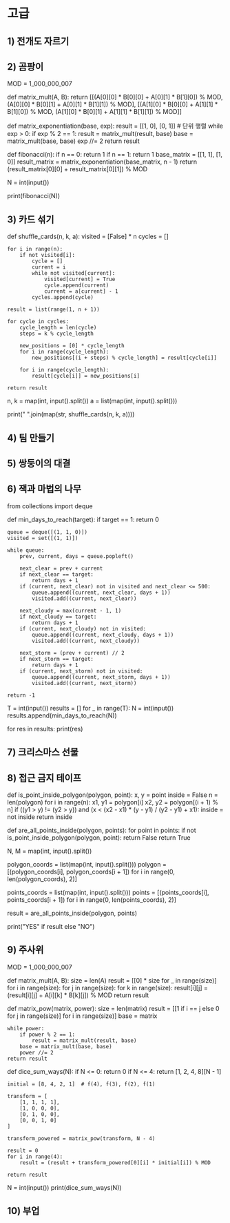 # 고급

## 1) 전개도 자르기

## 2) 곰팡이
MOD = 1_000_000_007

def matrix_mult(A, B):
    return [[(A[0][0] * B[0][0] + A[0][1] * B[1][0]) % MOD,
             (A[0][0] * B[0][1] + A[0][1] * B[1][1]) % MOD],
            [(A[1][0] * B[0][0] + A[1][1] * B[1][0]) % MOD,
             (A[1][0] * B[0][1] + A[1][1] * B[1][1]) % MOD]]

def matrix_exponentiation(base, exp):
    result = [[1, 0], [0, 1]]  # 단위 행렬
    while exp > 0:
        if exp % 2 == 1:
            result = matrix_mult(result, base)
        base = matrix_mult(base, base)
        exp //= 2
    return result

def fibonacci(n):
    if n == 0:
        return 1
    if n == 1:
        return 1
    base_matrix = [[1, 1],
                   [1, 0]]
    result_matrix = matrix_exponentiation(base_matrix, n - 1)
    return (result_matrix[0][0] + result_matrix[0][1]) % MOD

N = int(input())

print(fibonacci(N))

## 3) 카드 섞기
def shuffle_cards(n, k, a):
    visited = [False] * n
    cycles = []

    for i in range(n):
        if not visited[i]:
            cycle = []
            current = i
            while not visited[current]:
                visited[current] = True
                cycle.append(current)
                current = a[current] - 1
            cycles.append(cycle)
    
    result = list(range(1, n + 1))

    for cycle in cycles:
        cycle_length = len(cycle)
        steps = k % cycle_length

        new_positions = [0] * cycle_length
        for i in range(cycle_length):
            new_positions[(i + steps) % cycle_length] = result[cycle[i]]
        
        for i in range(cycle_length):
            result[cycle[i]] = new_positions[i]
    
    return result

n, k = map(int, input().split())
a = list(map(int, input().split()))

print(" ".join(map(str, shuffle_cards(n, k, a))))

## 4) 팀 만들기

## 5) 쌍둥이의 대결

## 6) 잭과 마법의 나무
from collections import deque

def min_days_to_reach(target):
    if target == 1:
        return 0

    queue = deque([(1, 1, 0)])
    visited = set([(1, 1)])
    
    while queue:
        prev, current, days = queue.popleft()
        
        next_clear = prev + current
        if next_clear == target:
            return days + 1
        if (current, next_clear) not in visited and next_clear <= 500:
            queue.append((current, next_clear, days + 1))
            visited.add((current, next_clear))
        
        next_cloudy = max(current - 1, 1)
        if next_cloudy == target:
            return days + 1
        if (current, next_cloudy) not in visited:
            queue.append((current, next_cloudy, days + 1))
            visited.add((current, next_cloudy))
        
        next_storm = (prev + current) // 2
        if next_storm == target:
            return days + 1
        if (current, next_storm) not in visited:
            queue.append((current, next_storm, days + 1))
            visited.add((current, next_storm))
    
    return -1

T = int(input())
results = []
for _ in range(T):
    N = int(input())
    results.append(min_days_to_reach(N))

for res in results:
    print(res)

## 7) 크리스마스 선물

## 8) 접근 금지 테이프
def is_point_inside_polygon(polygon, point):
    x, y = point
    inside = False
    n = len(polygon)
    for i in range(n):
        x1, y1 = polygon[i]
        x2, y2 = polygon[(i + 1) % n]
        if ((y1 > y) != (y2 > y)) and (x < (x2 - x1) * (y - y1) / (y2 - y1) + x1):
            inside = not inside
    return inside

def are_all_points_inside(polygon, points):
    for point in points:
        if not is_point_inside_polygon(polygon, point):
            return False
    return True

N, M = map(int, input().split())

polygon_coords = list(map(int, input().split()))
polygon = [(polygon_coords[i], polygon_coords[i + 1]) for i in range(0, len(polygon_coords), 2)]

points_coords = list(map(int, input().split()))
points = [(points_coords[i], points_coords[i + 1]) for i in range(0, len(points_coords), 2)]

result = are_all_points_inside(polygon, points)

print("YES" if result else "NO")

## 9) 주사위
MOD = 1_000_000_007

def matrix_mult(A, B):
    size = len(A)
    result = [[0] * size for _ in range(size)]
    for i in range(size):
        for j in range(size):
            for k in range(size):
                result[i][j] = (result[i][j] + A[i][k] * B[k][j]) % MOD
    return result

def matrix_pow(matrix, power):
    size = len(matrix)
    result = [[1 if i == j else 0 for j in range(size)] for i in range(size)]
    base = matrix
    
    while power:
        if power % 2 == 1:
            result = matrix_mult(result, base)
        base = matrix_mult(base, base)
        power //= 2
    return result

def dice_sum_ways(N):
    if N <= 0:
        return 0
    if N <= 4:
        return [1, 2, 4, 8][N - 1]
    
    initial = [8, 4, 2, 1]  # f(4), f(3), f(2), f(1)
    
    transform = [
        [1, 1, 1, 1],
        [1, 0, 0, 0],
        [0, 1, 0, 0],
        [0, 0, 1, 0]
    ]
    
    transform_powered = matrix_pow(transform, N - 4)
    
    result = 0
    for i in range(4):
        result = (result + transform_powered[0][i] * initial[i]) % MOD
    
    return result

N = int(input())
print(dice_sum_ways(N))

## 10) 부업